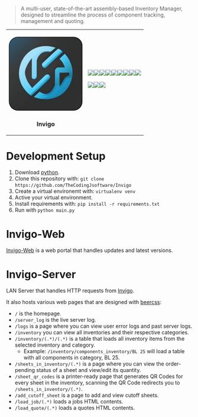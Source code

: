 > A multi-user, state-of-the-art assembly-based Inventory Manager, designed to streamline the process of component tracking, management and quoting.

<table>
<tbody>
<td style="width: 200px;">
<br>
<img style="border-radius: 25px; width: 200px; height: auto;" src="icons/icon.png" /><h3 style="text-align: center">Invigo</h3></p>
</td>
<td>
<img src="https://img.shields.io/github/created-at/TheCodingJsoftware/Inventory-Manager?style=for-the-badge&"/><img src="https://img.shields.io/github/license/TheCodingJsoftware/Inventory-Manager?&style=for-the-badge"/><img src="https://img.shields.io/static/v1?label=Platform&message=Windows&&style=for-the-badge"/><img src="https://img.shields.io/github/repo-size/TheCodingJsoftware/Inventory-Manager?label=Size&style=for-the-badge"/><img src="https://img.shields.io/github/commit-activity/m/TheCodingJsoftware/Inventory-Manager?style=for-the-badge"/><img src="https://img.shields.io/github/last-commit/TheCodingJsoftware/Invigo?style=for-the-badge
"/><img src="https://img.shields.io/github/languages/count/TheCodingJsoftware/Inventory-Manager?style=for-the-badge"><img src="https://img.shields.io/github/languages/top/TheCodingJsoftware/Inventory-Manager?style=for-the-badge"><img src="https://img.shields.io/badge/python-3.12-blue?style=for-the-badge">

<img src="https://ForTheBadge.com/images/badges/made-with-python.svg"><img src="https://forthebadge.com/images/badges/powered-by-qt.svg"><img src="https://ForTheBadge.com/images/badges/built-with-love.svg">
</td>
</tbody>
</table>

# Development Setup

1. Download [python](https://www.python.org/downloads/).
2. Clone this repository with: `git clone https://github.com/TheCodingJsoftware/Invigo`
3. Create a virtual environemt with: `virtualenv venv`
4. Active your virtual environment.
5. Install requirements with: `pip install -r requirements.txt`
6. Run with `python main.py`

# Invigo-Web

[Invigo-Web](https://github.com/TheCodingJsoftware/Invigo-Web) is a web portal that handles updates and latest versions.

# Invigo-Server

LAN Server that handles HTTP requests from [Invigo](https://github.com/TheCodingJsoftware/Invigo).

It also hosts various web pages that are designed with [beercss](https://beercss.com):

- `/` is the homepage.
- `/server_log` is the live server log.
- `/logs` is a page where you can view user error logs and past server logs.
- `/inventory` you can view all inventories and their respective categories.
- `/inventory/(.*)/(.*)` is a table that loads all inventory items from the selected inventory and category.
  - Example: `/inventory/components_inventory/BL 25` will load a table with all components in category, BL 25.
- `/sheets_in_inventory/(.*)` is a page where you can view the order-pending status of a sheet and view/edit its quantity.
- `/sheet_qr_codes` is a printer-ready page that generates QR Codes for every sheet in the inventory, scanning the QR Code redirects you to `/sheets_in_inventory/(.*)`.
- `/add_cutoff_sheet` is a page to add and view cutoff sheets.
- `/load_job/(.*)` loads a jobs HTML contents.
- `/load_quote/(.*)` loads a quotes HTML contents.
